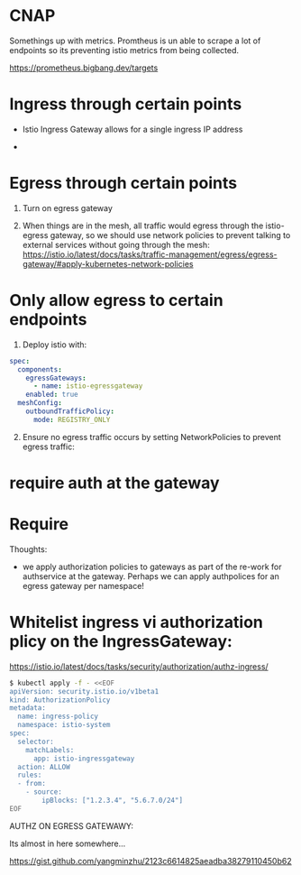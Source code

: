 # CNAP

Somethings up with metrics. Promtheus is un able to scrape a lot of endpoints so its preventing istio metrics from being collected.

https://prometheus.bigbang.dev/targets

# Ingress through certain points

- Istio Ingress Gateway allows for a single ingress IP address

-

# Egress through certain points

1. Turn on egress gateway

2. When things are in the mesh, all traffic would egress through the istio-egress gateway, so we should use network policies to prevent talking to external services without going through the mesh: https://istio.io/latest/docs/tasks/traffic-management/egress/egress-gateway/#apply-kubernetes-network-policies

# Only allow egress to certain endpoints

1. Deploy istio with:

```yaml
spec:
  components:
    egressGateways:
      - name: istio-egressgateway
    enabled: true
  meshConfig:
    outboundTrafficPolicy:
      mode: REGISTRY_ONLY
```

2. Ensure no egress traffic occurs by setting NetworkPolicies to prevent egress traffic:

# require auth at the gateway

# Require

Thoughts:

- we apply authorization policies to gateways as part of the re-work for authservice at the gateway. Perhaps we can apply authpolices for an egress gateway per namespace!

# Whitelist ingress vi authorization plicy on the IngressGateway:

https://istio.io/latest/docs/tasks/security/authorization/authz-ingress/

```bash
$ kubectl apply -f - <<EOF
apiVersion: security.istio.io/v1beta1
kind: AuthorizationPolicy
metadata:
  name: ingress-policy
  namespace: istio-system
spec:
  selector:
    matchLabels:
      app: istio-ingressgateway
  action: ALLOW
  rules:
  - from:
    - source:
        ipBlocks: ["1.2.3.4", "5.6.7.0/24"]
EOF
```

AUTHZ ON EGRESS GATEWAWY:

Its almost in here somewhere...

https://gist.github.com/yangminzhu/2123c6614825aeadba38279110450b62
